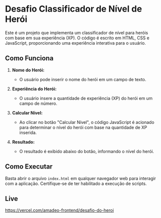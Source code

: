 # Desafio Classificador de Nível de Herói

Este é um projeto que implementa um classificador de nível para heróis com base em sua experiência (XP). O código é escrito em HTML, CSS e JavaScript, proporcionando uma experiência interativa para o usuário.

## Como Funciona

1. **Nome do Herói:**
   - O usuário pode inserir o nome do herói em um campo de texto.

2. **Experiência do Herói:**
   - O usuário insere a quantidade de experiência (XP) do herói em um campo de número.

3. **Calcular Nível:**
   - Ao clicar no botão "Calcular Nível", o código JavaScript é acionado para determinar o nível do herói com base na quantidade de XP inserida.

4. **Resultado:**
   - O resultado é exibido abaixo do botão, informando o nível do herói.

## Como Executar

Basta abrir o arquivo `index.html` em qualquer navegador web para interagir com a aplicação. Certifique-se de ter habilitado a execução de scripts.

## Live

https://vercel.com/amadeo-frontend/desafio-do-heroi
